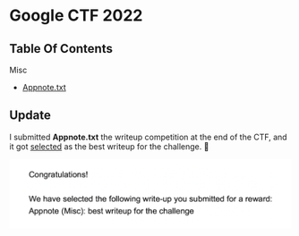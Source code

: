 # Google CTF 2022

## Table Of Contents
Misc
- [Appnote.txt](misc-appnote.md)

## Update
I submitted **Appnote.txt** the writeup competition at the end of the CTF, and it got [selected](https://groups.google.com/g/google-ctf/c/BQG1LP8vuZ4) as the best writeup for the challenge. 🎉

![](images/writeup-win.png)
